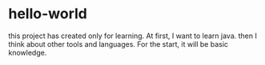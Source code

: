 # hello-world

this project has created only for learning.
At first, I want to learn java. then I think about other tools and languages. For the start, it will be basic knowledge. 
